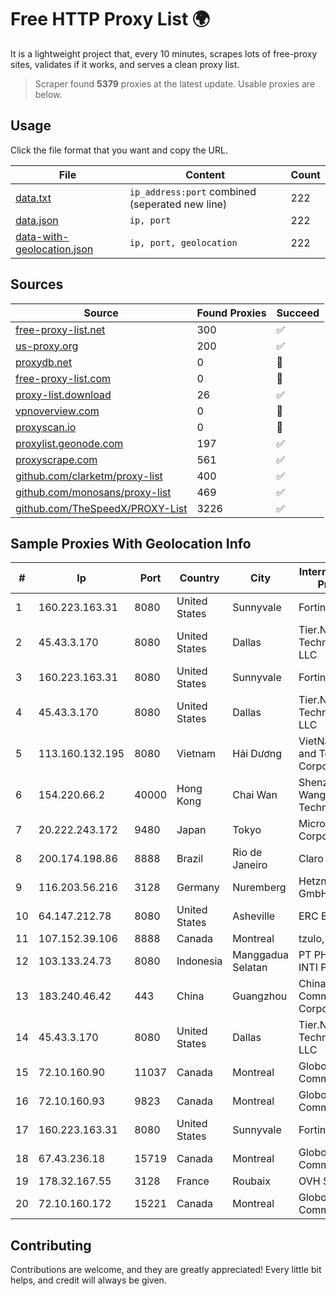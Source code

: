 
# Free HTTP Proxy List 🌍

It is a lightweight project that, every 10 minutes, scrapes lots of free-proxy sites, validates if it works, and serves a clean proxy list.


> Scraper found **5379** proxies at the latest update. Usable proxies are below.

## Usage

Click the file format that you want and copy the URL.


|File|Content|Count|
|----|-------|-----|
|[data.txt](https://raw.githubusercontent.com/themiralay/Proxy-List-World/master/data.txt)|`ip_address:port` combined (seperated new line)|222|
|[data.json](https://raw.githubusercontent.com/themiralay/Proxy-List-World/master/data.json)|`ip, port`|222|
|[data-with-geolocation.json](https://raw.githubusercontent.com/themiralay/Proxy-List-World/master/data-with-geolocation.json)|`ip, port, geolocation`|222|

## Sources

|Source|Found Proxies|Succeed|
|------|-------------|-------|
|[free-proxy-list.net](https://free-proxy-list.net)|300|✅|
|[us-proxy.org](https://www.us-proxy.org)|200|✅|
|[proxydb.net](http://proxydb.net)|0|🚫|
|[free-proxy-list.com](https://free-proxy-list.com/?page=&port=&type%5B%5D=http&type%5B%5D=https&up_time=0&search=Search)|0|🚫|
|[proxy-list.download](https://www.proxy-list.download/HTTP)|26|✅|
|[vpnoverview.com](https://vpnoverview.com/privacy/anonymous-browsing/free-proxy-servers)|0|🚫|
|[proxyscan.io](https://www.proxyscan.io)|0|🚫|
|[proxylist.geonode.com](https://proxylist.geonode.com/api/proxy-list?limit=300&page=1&sort_by=lastChecked&sort_type=desc&protocols=http,https)|197|✅|
|[proxyscrape.com](https://api.proxyscrape.com/v2/?request=displayproxies&protocol=http&timeout=10000&country=all&ssl=all&anonymity=all)|561|✅|
|[github.com/clarketm/proxy-list](https://raw.githubusercontent.com/clarketm/proxy-list/master/proxy-list-raw.txt)|400|✅|
|[github.com/monosans/proxy-list](https://raw.githubusercontent.com/monosans/proxy-list/main/proxies/http.txt)|469|✅|
|[github.com/TheSpeedX/PROXY-List](https://raw.githubusercontent.com/TheSpeedX/PROXY-List/master/http.txt)|3226|✅|


## Sample Proxies With Geolocation Info

|#|Ip|Port|Country|City|Internet Service Provider|
|-|--|----|-------|----|-------------------------|
|1|160.223.163.31|8080|United States|Sunnyvale|Fortinet Inc.|
|2|45.43.3.170|8080|United States|Dallas|Tier.Net Technologies LLC|
|3|160.223.163.31|8080|United States|Sunnyvale|Fortinet Inc.|
|4|45.43.3.170|8080|United States|Dallas|Tier.Net Technologies LLC|
|5|113.160.132.195|8080|Vietnam|Hải Dương|VietNam Post and Telecom Corporation|
|6|154.220.66.2|40000|Hong Kong|Chai Wan|Shenzhen Wanghu Technology Co|
|7|20.222.243.172|9480|Japan|Tokyo|Microsoft Corporation|
|8|200.174.198.86|8888|Brazil|Rio de Janeiro|Claro S.A|
|9|116.203.56.216|3128|Germany|Nuremberg|Hetzner Online GmbH|
|10|64.147.212.78|8080|United States|Asheville|ERC Broadband|
|11|107.152.39.106|8888|Canada|Montreal|tzulo, inc.|
|12|103.133.24.73|8080|Indonesia|Manggadua Selatan|PT PHATRIA INTI PERSADA|
|13|183.240.46.42|443|China|Guangzhou|China Mobile Communications Corporation|
|14|45.43.3.170|8080|United States|Dallas|Tier.Net Technologies LLC|
|15|72.10.160.90|11037|Canada|Montreal|GloboTech Communications|
|16|72.10.160.93|9823|Canada|Montreal|GloboTech Communications|
|17|160.223.163.31|8080|United States|Sunnyvale|Fortinet Inc.|
|18|67.43.236.18|15719|Canada|Montreal|GloboTech Communications|
|19|178.32.167.55|3128|France|Roubaix|OVH SAS|
|20|72.10.160.172|15221|Canada|Montreal|GloboTech Communications|



## Contributing

Contributions are welcome, and they are greatly appreciated! Every
little bit helps, and credit will always be given.

